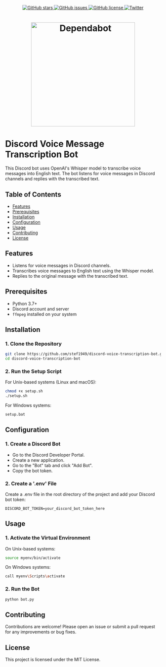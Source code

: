<p align="center">
  <a href="https://github.com/stef1949/Richies-Transcribe/">
    <img src="https://img.shields.io/github/stars/stef1949/Richies-Transcribe.svg?colorA=orange&colorB=orange&logo=github"
         alt="GitHub stars">
  </a>
  <a href="https://github.com/stef1949/Richies-Transcribe/issues">
        <img src="https://img.shields.io/github/issues/stef1949/Richies-Transcribe.svg"
             alt="GitHub issues">
  </a>
  <a href="https://github.com/stef1949/Richies-Transcribe/blob/main/LICENSE">
        <img src="https://img.shields.io/github/license/stef1949/Richies-Transcribe.svg"
             alt="GitHub license">
  </a>
  <a href="https://twitter.com/intent/tweet?text=&url=https://github.com/stef1949/Richies-Transcribe/">
  <img src="https://img.shields.io/twitter/url/https/github.com/m-bain/whisperX.svg?style=social" alt="Twitter">
  </a>      
</p>

<h1 align="center">
    <picture>
        <source media="(prefers-color-scheme: light)" srcset="https://github.com/user-attachments/assets/d11efd99-233f-4a39-b6fa-15f51c8e5a1b">
        <source media="(prefers-color-scheme: dark)" srcset="https://github.com/user-attachments/assets/d11efd99-233f-4a39-b6fa-15f51c8e5a1b">
        <img src="https://github.com/user-attachments/assets/d11efd99-233f-4a39-b6fa-15f51c8e5a1b" alt="Dependabot" width="336">
    </picture>
</h1>


# Discord Voice Message Transcription Bot

This Discord bot uses OpenAI's Whisper model to transcribe voice messages into English text. The bot listens for voice messages in Discord channels and replies with the transcribed text.

## Table of Contents

- [Features](#features)
- [Prerequisites](#prerequisites)
- [Installation](#installation)
- [Configuration](#configuration)
- [Usage](#usage)
- [Contributing](#contributing)
- [License](#license)

## Features

- Listens for voice messages in Discord channels.
- Transcribes voice messages to English text using the Whisper model.
- Replies to the original message with the transcribed text.

## Prerequisites

- Python 3.7+
- Discord account and server
- `ffmpeg` installed on your system

## Installation

### 1. Clone the Repository

```bash
git clone https://github.com/stef1949/discord-voice-transcription-bot.git
cd discord-voice-transcription-bot
```
### 2. Run the Setup Script
   For Unix-based systems (Linux and macOS):
```bash
chmod +x setup.sh
./setup.sh
```
   For Windows systems:
```bash
setup.bat
```

## Configuration
### 1. Create a Discord Bot
- Go to the Discord Developer Portal.
- Create a new application.
- Go to the "Bot" tab and click "Add Bot".
- Copy the bot token.

### 2. Create a '.env' File
Create a .env file in the root directory of the project and add your Discord bot token:
```env
DISCORD_BOT_TOKEN=your_discord_bot_token_here
```
## Usage
### 1. Activate the Virtual Environment
On Unix-based systems:
```bash
source myenv/bin/activate
```
On Windows systems:
```bash
call myenv\Scripts\activate
```

### 2. Run the Bot
```bash
python bot.py
```

## Contributing
Contributions are welcome! Please open an issue or submit a pull request for any improvements or bug fixes.

## License
This project is licensed under the MIT License.
